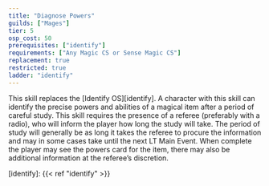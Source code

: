 ```yaml
---
title: "Diagnose Powers"
guilds: ["Mages"]
tier: 5
osp_cost: 50
prerequisites: ["identify"]
requirements: ["Any Magic CS or Sense Magic CS"]
replacement: true
restricted: true
ladder: "identify"
---
```

This skill replaces the [Identify OS][identify]. A character with this skill can identify the precise powers and abilities of a magical item after a period of careful study. This skill requires the presence of a referee (preferably with a radio), who will inform the player how long the study will take. The period of study will generally be as long it takes the referee to procure the information and may in some cases take until the next LT Main Event. When complete the player may see the powers card for the item, there may also be additional information at the referee’s discretion.

[identify]: {{< ref "identify" >}}